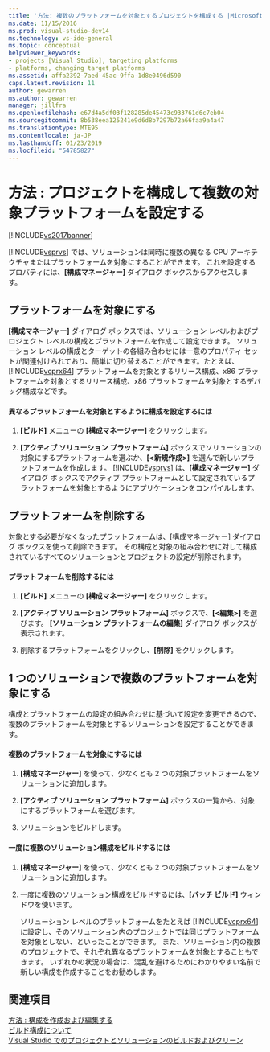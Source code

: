 ```yaml
---
title: '方法: 複数のプラットフォームを対象とするプロジェクトを構成する |Microsoft Docs'
ms.date: 11/15/2016
ms.prod: visual-studio-dev14
ms.technology: vs-ide-general
ms.topic: conceptual
helpviewer_keywords:
- projects [Visual Studio], targeting platforms
- platforms, changing target platforms
ms.assetid: affa2392-7aed-45ac-9ffa-1d8e0496d590
caps.latest.revision: 11
author: gewarren
ms.author: gewarren
manager: jillfra
ms.openlocfilehash: e67d4a5df03f128285de45473c933761d6c7eb04
ms.sourcegitcommit: 8b538eea125241e9d6d8b7297b72a66faa9a4a47
ms.translationtype: MTE95
ms.contentlocale: ja-JP
ms.lasthandoff: 01/23/2019
ms.locfileid: "54785827"
---
```

# <a name="how-to-configure-projects-to-target-multiple-platforms"></a>方法 : プロジェクトを構成して複数の対象プラットフォームを設定する
[!INCLUDE[vs2017banner](../includes/vs2017banner.md)]

[!INCLUDE[vsprvs](../includes/vsprvs-md.md)] では、ソリューションは同時に複数の異なる CPU アーキテクチャまたはプラットフォームを対象にすることができます。 これを設定するプロパティには、**[構成マネージャー]** ダイアログ ボックスからアクセスします。  
  
## <a name="targeting-a-platform"></a>プラットフォームを対象にする  
 **[構成マネージャー]** ダイアログ ボックスでは、ソリューション レベルおよびプロジェクト レベルの構成とプラットフォームを作成して設定できます。 ソリューション レベルの構成とターゲットの各組み合わせには一意のプロパティ セットが関連付けられており、簡単に切り替えることができます。たとえば、[!INCLUDE[vcprx64](../includes/vcprx64-md.md)] プラットフォームを対象とするリリース構成、x86 プラットフォームを対象とするリリース構成、x86 プラットフォームを対象とするデバッグ構成などです。  
  
#### <a name="to-set-your-configuration-to-target-a-different-platform"></a>異なるプラットフォームを対象とするように構成を設定するには  
  
1.  **[ビルド]** メニューの **[構成マネージャー]** をクリックします。  
  
2.  **[アクティブ ソリューション プラットフォーム]** ボックスでソリューションの対象にするプラットフォームを選ぶか、**[\<新規作成>]** を選んで新しいプラットフォームを作成します。 [!INCLUDE[vsprvs](../includes/vsprvs-md.md)] は、**[構成マネージャー]** ダイアログ ボックスでアクティブ プラットフォームとして設定されているプラットフォームを対象とするようにアプリケーションをコンパイルします。  
  
## <a name="removing-a-platform"></a>プラットフォームを削除する  
 対象とする必要がなくなったプラットフォームは、[構成マネージャー] ダイアログ ボックスを使って削除できます。 その構成と対象の組み合わせに対して構成されているすべてのソリューションとプロジェクトの設定が削除されます。  
  
#### <a name="to-remove-a-platform"></a>プラットフォームを削除するには  
  
1.  **[ビルド]** メニューの **[構成マネージャー]** をクリックします。  
  
2.  **[アクティブ ソリューション プラットフォーム]** ボックスで、**[\<編集>]** を選びます。 **[ソリューション プラットフォームの編集]** ダイアログ ボックスが表示されます。  
  
3.  削除するプラットフォームをクリックし、**[削除]** をクリックします。  
  
## <a name="targeting-multiple-platforms-with-one-solution"></a>1 つのソリューションで複数のプラットフォームを対象にする  
 構成とプラットフォームの設定の組み合わせに基づいて設定を変更できるので、複数のプラットフォームを対象とするソリューションを設定することができます。  
  
#### <a name="to-target-multiple-platforms"></a>複数のプラットフォームを対象にするには  
  
1.  **[構成マネージャー]** を使って、少なくとも 2 つの対象プラットフォームをソリューションに追加します。  
  
2.  **[アクティブ ソリューション プラットフォーム]** ボックスの一覧から、対象にするプラットフォームを選びます。  
  
3.  ソリューションをビルドします。  
  
#### <a name="to-build-multiple-solution-configurations-at-once"></a>一度に複数のソリューション構成をビルドするには  
  
1. **[構成マネージャー]** を使って、少なくとも 2 つの対象プラットフォームをソリューションに追加します。  
  
2. 一度に複数のソリューション構成をビルドするには、**[バッチ ビルド]** ウィンドウを使います。  
  
   ソリューション レベルのプラットフォームをたとえば [!INCLUDE[vcprx64](../includes/vcprx64-md.md)] に設定し、そのソリューション内のプロジェクトでは同じプラットフォームを対象としない、といったことができます。 また、ソリューション内の複数のプロジェクトで、それぞれ異なるプラットフォームを対象とすることもできます。 いずれかの状況の場合は、混乱を避けるためにわかりやすい名前で新しい構成を作成することをお勧めします。  
  
## <a name="see-also"></a>関連項目  
 [方法 : 構成を作成および編集する](../ide/how-to-create-and-edit-configurations.md)   
 [ビルド構成について](../ide/understanding-build-configurations.md)   
 [Visual Studio でのプロジェクトとソリューションのビルドおよびクリーン](../ide/building-and-cleaning-projects-and-solutions-in-visual-studio.md)
